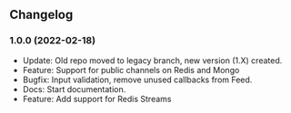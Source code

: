 ## Changelog

### 1.0.0 (2022-02-18)
  * Update: Old repo moved to legacy branch, new version (1.X) created.
  * Feature: Support for public channels on Redis and Mongo
  * Bugfix: Input validation, remove unused callbacks from Feed.
  * Docs: Start documentation.
  * Feature: Add support for Redis Streams
